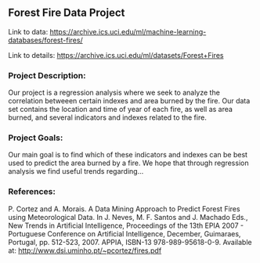 ## Forest Fire Data Project

Link to data: https://archive.ics.uci.edu/ml/machine-learning-databases/forest-fires/ 

Link to details: https://archive.ics.uci.edu/ml/datasets/Forest+Fires 

### Project Description:

Our project is a regression analysis where we seek to analyze the correlation betweeen certain indexes and area burned by the fire. Our data set contains the location and time of year of each fire, as well as area burned, and several indicators and indexes related to the fire.

### Project Goals:

Our main goal is to find which of these indicators and indexes can be best used to predict the area burned by a fire. We hope that through regression analysis we find useful trends regarding...

### References: 

P. Cortez and A. Morais. A Data Mining Approach to Predict Forest Fires using Meteorological Data.
  In J. Neves, M. F. Santos and J. Machado Eds., New Trends in Artificial Intelligence, 
  Proceedings of the 13th EPIA 2007 - Portuguese Conference on Artificial Intelligence, December, 
  Guimaraes, Portugal, pp. 512-523, 2007. APPIA, ISBN-13 978-989-95618-0-9. 
  Available at: http://www.dsi.uminho.pt/~pcortez/fires.pdf

